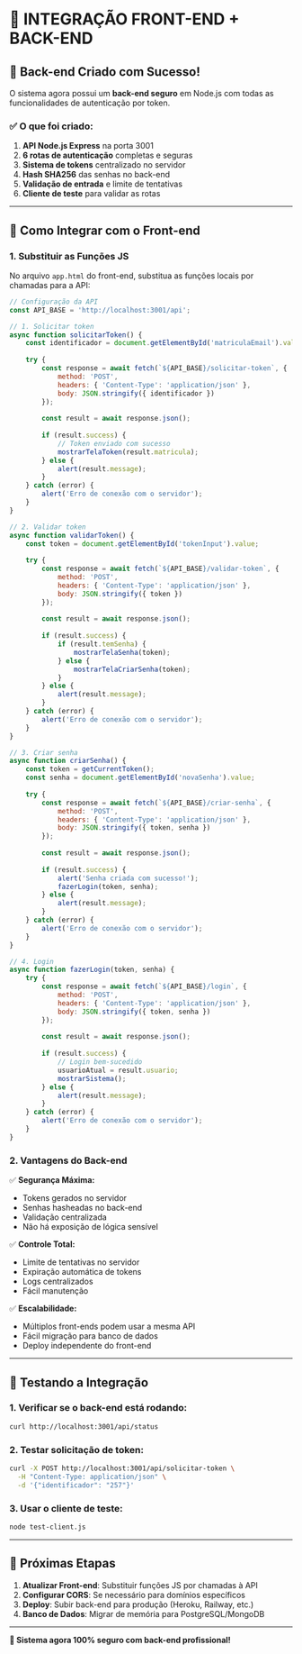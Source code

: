 # 🔗 INTEGRAÇÃO FRONT-END + BACK-END

## 🚀 **Back-end Criado com Sucesso!**

O sistema agora possui um **back-end seguro** em Node.js com todas as funcionalidades de autenticação por token.

### ✅ **O que foi criado:**

1. **API Node.js Express** na porta 3001
2. **6 rotas de autenticação** completas e seguras  
3. **Sistema de tokens** centralizado no servidor
4. **Hash SHA256** das senhas no back-end
5. **Validação de entrada** e limite de tentativas
6. **Cliente de teste** para validar as rotas

---

## 🔧 **Como Integrar com o Front-end**

### 1. **Substituir as Funções JS**

No arquivo `app.html` do front-end, substitua as funções locais por chamadas para a API:

```javascript
// Configuração da API
const API_BASE = 'http://localhost:3001/api';

// 1. Solicitar token
async function solicitarToken() {
    const identificador = document.getElementById('matriculaEmail').value;
    
    try {
        const response = await fetch(`${API_BASE}/solicitar-token`, {
            method: 'POST',
            headers: { 'Content-Type': 'application/json' },
            body: JSON.stringify({ identificador })
        });
        
        const result = await response.json();
        
        if (result.success) {
            // Token enviado com sucesso
            mostrarTelaToken(result.matricula);
        } else {
            alert(result.message);
        }
    } catch (error) {
        alert('Erro de conexão com o servidor');
    }
}

// 2. Validar token
async function validarToken() {
    const token = document.getElementById('tokenInput').value;
    
    try {
        const response = await fetch(`${API_BASE}/validar-token`, {
            method: 'POST',
            headers: { 'Content-Type': 'application/json' },
            body: JSON.stringify({ token })
        });
        
        const result = await response.json();
        
        if (result.success) {
            if (result.temSenha) {
                mostrarTelaSenha(token);
            } else {
                mostrarTelaCriarSenha(token);
            }
        } else {
            alert(result.message);
        }
    } catch (error) {
        alert('Erro de conexão com o servidor');
    }
}

// 3. Criar senha
async function criarSenha() {
    const token = getCurrentToken();
    const senha = document.getElementById('novaSenha').value;
    
    try {
        const response = await fetch(`${API_BASE}/criar-senha`, {
            method: 'POST',
            headers: { 'Content-Type': 'application/json' },
            body: JSON.stringify({ token, senha })
        });
        
        const result = await response.json();
        
        if (result.success) {
            alert('Senha criada com sucesso!');
            fazerLogin(token, senha);
        } else {
            alert(result.message);
        }
    } catch (error) {
        alert('Erro de conexão com o servidor');
    }
}

// 4. Login
async function fazerLogin(token, senha) {
    try {
        const response = await fetch(`${API_BASE}/login`, {
            method: 'POST',
            headers: { 'Content-Type': 'application/json' },
            body: JSON.stringify({ token, senha })
        });
        
        const result = await response.json();
        
        if (result.success) {
            // Login bem-sucedido
            usuarioAtual = result.usuario;
            mostrarSistema();
        } else {
            alert(result.message);
        }
    } catch (error) {
        alert('Erro de conexão com o servidor');
    }
}
```

### 2. **Vantagens do Back-end**

✅ **Segurança Máxima:**
- Tokens gerados no servidor
- Senhas hasheadas no back-end
- Validação centralizada
- Não há exposição de lógica sensível

✅ **Controle Total:**
- Limite de tentativas no servidor
- Expiração automática de tokens
- Logs centralizados
- Fácil manutenção

✅ **Escalabilidade:**
- Múltiplos front-ends podem usar a mesma API
- Fácil migração para banco de dados
- Deploy independente do front-end

---

## 🧪 **Testando a Integração**

### 1. **Verificar se o back-end está rodando:**
```bash
curl http://localhost:3001/api/status
```

### 2. **Testar solicitação de token:**
```bash
curl -X POST http://localhost:3001/api/solicitar-token \
  -H "Content-Type: application/json" \
  -d '{"identificador": "257"}'
```

### 3. **Usar o cliente de teste:**
```bash
node test-client.js
```

---

## 🔄 **Próximas Etapas**

1. **Atualizar Front-end**: Substituir funções JS por chamadas à API
2. **Configurar CORS**: Se necessário para domínios específicos
3. **Deploy**: Subir back-end para produção (Heroku, Railway, etc.)
4. **Banco de Dados**: Migrar de memória para PostgreSQL/MongoDB

---

**🎯 Sistema agora 100% seguro com back-end profissional!**